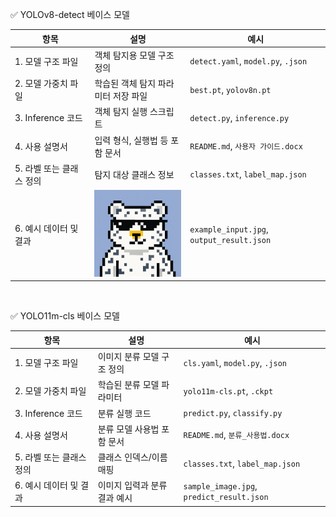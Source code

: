 ✅ YOLOv8-detect 베이스 모델

| 항목              | 설명                   | 예시                                        |
| --------------- | -------------------- | ----------------------------------------- |
| 1. 모델 구조 파일     | 객체 탐지용 모델 구조 정의      | `detect.yaml`, `model.py`, `.json`        |
| 2. 모델 가중치 파일    | 학습된 객체 탐지 파라미터 저장 파일 | `best.pt`, `yolov8n.pt`                   |
| 3. Inference 코드 | 객체 탐지 실행 스크립트        | `detect.py`, `inference.py`               |
| 4. 사용 설명서       | 입력 형식, 실행법 등 포함 문서   | `README.md`, `사용자 가이드.docx`               |
| 5. 라벨 또는 클래스 정의 | 탐지 대상 클래스 정보         | `classes.txt`, `label_map.json`           |
| 6. 예시 데이터 및 결과  | <img src="https://github.com/baekgangmin/pilly-pilly/blob/main/images/%ED%94%84%EB%A1%9C%ED%95%842.png" width="200">       | `example_input.jpg`, `output_result.json` |
<br>

✅ YOLO11m-cls 베이스 모델

| 항목              | 설명               | 예시                                        |
| --------------- | ---------------- | ----------------------------------------- |
| 1. 모델 구조 파일     | 이미지 분류 모델 구조 정의  | `cls.yaml`, `model.py`, `.json`           |
| 2. 모델 가중치 파일    | 학습된 분류 모델 파라미터   | `yolo11m-cls.pt`, `.ckpt`                 |
| 3. Inference 코드 | 분류 실행 코드         | `predict.py`, `classify.py`               |
| 4. 사용 설명서       | 분류 모델 사용법 포함 문서  | `README.md`, `분류_사용법.docx`                |
| 5. 라벨 또는 클래스 정의 | 클래스 인덱스/이름 매핑    | `classes.txt`, `label_map.json`           |
| 6. 예시 데이터 및 결과  | 이미지 입력과 분류 결과 예시 | `sample_image.jpg`, `predict_result.json` |
